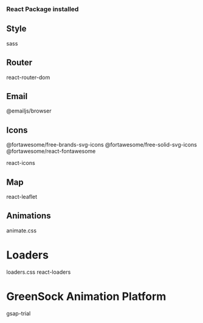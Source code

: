 ### React Package installed 

## Style
sass

## Router 
react-router-dom

## Email
@emailjs/browser

## Icons
@fortawesome/free-brands-svg-icons 
@fortawesome/free-solid-svg-icons
@fortawesome/react-fontawesome

react-icons

## Map
react-leaflet

## Animations 
animate.css

# Loaders
loaders.css
react-loaders

# GreenSock Animation Platform
gsap-trial